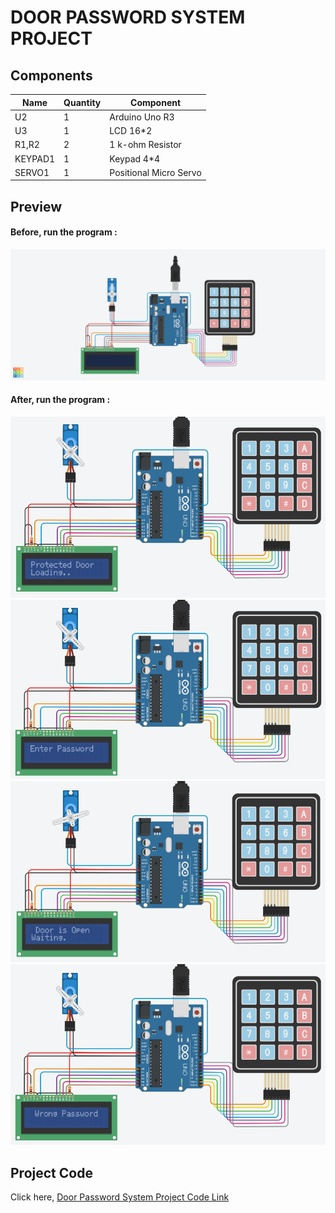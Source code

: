 # DOOR PASSWORD SYSTEM PROJECT

## Components
| Name | Quantity | Component |
| ----------- | ----------- | ----------- |
| U2 | 1 | Arduino Uno R3 |
| U3 | 1 | LCD 16*2 |
| R1,R2 | 2 | 1 k-ohm Resistor |
| KEYPAD1 | 1 | Keypad 4*4 |
| SERVO1 | 1 | Positional Micro Servo |


## Preview
#### Before, run the program :
![Door Password System](images/door-password-one.png)

#### After, run the program :
![Door Password System](images/door-password-two.png)
![Door Password System](images/door-password-three.png)
![Door Password System](images/door-password-four.png)
![Door Password System](images/door-password-five.png)

## Project Code
Click here, [Door Password System Project Code Link](door-password-system.ino)

